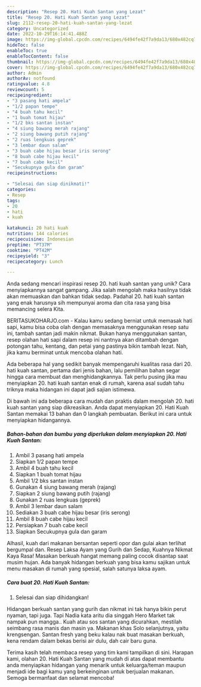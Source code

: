 ```yaml
---
description: "Resep 20. Hati Kuah Santan yang Lezat"
title: "Resep 20. Hati Kuah Santan yang Lezat"
slug: 2112-resep-20-hati-kuah-santan-yang-lezat
category: Uncategorized
date: 2022-10-29T16:14:41.488Z
image: https://img-global.cpcdn.com/recipes/6494fe42f7a9da13/680x482cq70/20-hati-kuah-santan-foto-resep-utama.jpg
hideToc: false
enableToc: true
enableTocContent: false
thumbnail: https://img-global.cpcdn.com/recipes/6494fe42f7a9da13/680x482cq70/20-hati-kuah-santan-foto-resep-utama.jpg
cover: https://img-global.cpcdn.com/recipes/6494fe42f7a9da13/680x482cq70/20-hati-kuah-santan-foto-resep-utama.jpg
author: Admin
authorAv: notfound
ratingvalue: 4.8
reviewcount: 5
recipeingredient:
- "3 pasang hati ampela"
- "1/2 papan tempe"
- "4 buah tahu kecil"
- "1 buah tomat hijau"
- "1/2 bks santan instan"
- "4 siung bawang merah rajang"
- "2 siung bawang putih rajang"
- "2 ruas lengkuas geprek"
- "3 lembar daun salam"
- "3 buah cabe hijau besar iris serong"
- "8 buah cabe hijau kecil"
- "7 buah cabe kecil"
- "Secukupnya gula dan garam"
recipeinstructions:

- "Selesai dan siap dinikmati!"
categories:
- Resep
tags:
- 20
- hati
- kuah

katakunci: 20 hati kuah 
nutrition: 144 calories
recipecuisine: Indonesian
preptime: "PT37M"
cooktime: "PT42M"
recipeyield: "3"
recipecategory: Lunch

---
```





Anda sedang mencari inspirasi resep 20. hati kuah santan yang unik? Cara menyiapkannya sangat gampang. Jika salah mengolah maka hasilnya tidak akan memuaskan dan bahkan tidak sedap. Padahal 20. hati kuah santan yang enak harusnya sih mempunyai aroma dan cita rasa yang bisa memancing selera Kita.





BERITASUKOHARJO.com - Kalau kamu sedang berniat untuk memasak hati sapi, kamu bisa coba olah dengan memasaknya menggunakan resep satu ini, tambah santan jadi makin nikmat. Bukan hanya menggunakan santan, resep olahan hati sapi dalam resep ini nantnya akan ditambah dengan potongan tahu, kentang, dan petai yang pastinya bikin tambah lezat. Nah, jika kamu berminat untuk mencoba olahan hati.

Ada beberapa hal yang sedikit banyak mempengaruhi kualitas rasa dari 20. hati kuah santan, pertama dari jenis bahan, lalu pemilihan bahan segar hingga cara membuat dan menghidangkannya. Tak perlu pusing jika mau menyiapkan 20. hati kuah santan enak di rumah, karena asal sudah tahu triknya maka hidangan ini dapat jadi sajian istimewa.






Di bawah ini ada beberapa cara mudah dan praktis dalam mengolah 20. hati kuah santan yang siap dikreasikan. Anda dapat menyiapkan 20. Hati Kuah Santan memakai 13 bahan dan 0 langkah pembuatan. Berikut ini cara untuk menyiapkan hidangannya.

<!--inarticleads1-->

##### Bahan-bahan dan bumbu yang diperlukan dalam menyiapkan 20. Hati Kuah Santan:

1. Ambil 3 pasang hati ampela
1. Siapkan 1/2 papan tempe
1. Ambil 4 buah tahu kecil
1. Siapkan 1 buah tomat hijau
1. Ambil 1/2 bks santan instan
1. Gunakan 4 siung bawang merah (rajang)
1. Siapkan 2 siung bawang putih (rajang)
1. Gunakan 2 ruas lengkuas (geprek)
1. Ambil 3 lembar daun salam
1. Sediakan 3 buah cabe hijau besar (iris serong)
1. Ambil 8 buah cabe hijau kecil
1. Persiapkan 7 buah cabe kecil
1. Siapkan Secukupnya gula dan garam


Alhasil, kuah dari makanan bersantan seperti opor dan gulai akan terlihat bergumpal dan. Resep Laksa Ayam yang Gurih dan Sedap, Kuahnya Nikmat Kaya Rasa! Masakan berkuah hangat memang paling cocok disantap saat musim hujan. Ada banyak hidangan berkuah yang bisa kamu sajikan untuk menu masakan di rumah yang spesial, salah satunya laksa ayam. 

<!--inarticleads2-->

##### Cara buat 20. Hati Kuah Santan:


1. Selesai dan siap dihidangkan!

Hidangan berkuah santan yang gurih dan nikmat ini tak hanya bikin perut nyaman, tapi juga. Tapi Nadia kata aritu dia singgah Hero Market tak nampak pun mangga.. Kuah atau sos santan yang dicurahkan, mestilah seimbang rasa manis dan masin ya. Makanan khas Solo selanjutnya, yaitu krengsengan. Santan fresh yang beku kalau nak buat masakan berkuah, kena rendam dalam bekas berisi air dulu, dah cair baru guna. 

Terima kasih telah membaca resep yang tim kami tampilkan di sini. Harapan kami, olahan 20. Hati Kuah Santan yang mudah di atas dapat membantu anda menyiapkan hidangan yang menarik untuk keluarga/teman maupun menjadi ide bagi kamu yang berkeinginan untuk berjualan makanan. Semoga bermanfaat dan selamat mencoba!
